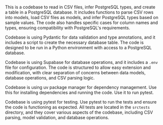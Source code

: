 This is a codebase to read in CSV files, infer PostgreSQL types, and create a table in a PostgreSQL database. It includes functions to parse CSV rows into models, load CSV files as models, and infer PostgreSQL types based on sample values. The code also handles specific cases for column names and types, ensuring compatibility with PostgreSQL's requirements.

Codebase is using Pydantic for data validation and type annotations, and it includes a script to create the necessary database table. The code is designed to be run in a Python environment with access to a PostgreSQL database.

Codebase is using Supabase for database operations, and it includes a `.env` file for configuration. The code is structured to allow easy extension and modification, with clear separation of concerns between data models, database operations, and CSV parsing logic.

Codebase is using uv package manager for dependency management. Use this for installing dependencies and running the code. Use it to run pytest.

Codebase is using pytest for testing. Use pytest to run the tests and ensure the code is functioning as expected. All tests are located in the `srctests` directory, and they cover various aspects of the codebase, including CSV parsing, model validation, and database operations.
